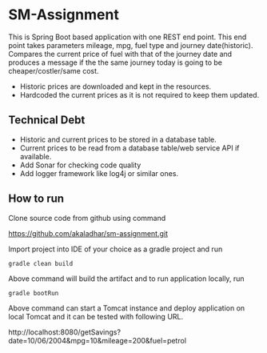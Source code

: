# SM-Assignment
This is Spring Boot based application with one REST end point. This end point takes parameters
mileage, mpg, fuel type and journey date(historic). Compares the current price of fuel with that of the journey date and produces a message if the the same journey today is going to be cheaper/costler/same cost.

 - Historic prices are downloaded and kept in the resources.
 - Hardcoded the current prices as it is not required to keep them updated.

## Technical Debt
- Historic and current prices to be stored in a database table.
- Current prices to be read from a database table/web service API if available.
- Add Sonar for checking code quality
- Add logger framework like log4j or similar ones.

## How to run

Clone source code from github using command

https://github.com/akaladhar/sm-assignment.git

Import project into IDE of your choice as a gradle project and run

`gradle clean build`

Above command will build the artifact and to run application locally, run

`gradle bootRun`

Above command can start a Tomcat instance and deploy application on local Tomcat and it can be tested with following URL.

http://localhost:8080/getSavings?date=10/06/2004&mpg=10&mileage=200&fuel=petrol
